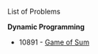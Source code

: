 List of Problems

**Dynamic Programming**

* 10891 - [Game of Sum](http://uva.onlinejudge.org/index.php?option=onlinejudge&page=show_problem&problem=1832)
